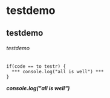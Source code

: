 # testdemo
## testdemo
###### testdemo
```
if(code == to testr) {
  *** console.log("all is well") ***
}
```
***console.log("all is well")***
